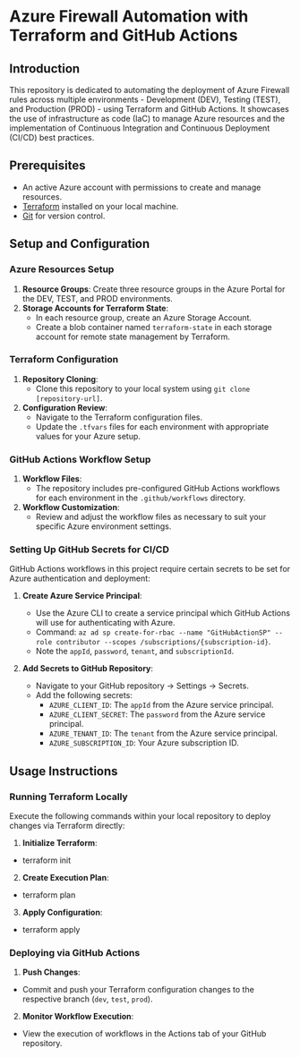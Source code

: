 # Azure Firewall Automation with Terraform and GitHub Actions

## Introduction

This repository is dedicated to automating the deployment of Azure Firewall rules across multiple environments - Development (DEV), Testing (TEST), and Production (PROD) - using Terraform and GitHub Actions. It showcases the use of infrastructure as code (IaC) to manage Azure resources and the implementation of Continuous Integration and Continuous Deployment (CI/CD) best practices.

## Prerequisites

- An active Azure account with permissions to create and manage resources.
- [Terraform](https://www.terraform.io/downloads.html) installed on your local machine.
- [Git](https://git-scm.com/downloads) for version control.

## Setup and Configuration

### Azure Resources Setup

1. **Resource Groups**: Create three resource groups in the Azure Portal for the DEV, TEST, and PROD environments.
2. **Storage Accounts for Terraform State**:
   - In each resource group, create an Azure Storage Account.
   - Create a blob container named `terraform-state` in each storage account for remote state management by Terraform.

### Terraform Configuration

1. **Repository Cloning**:
   - Clone this repository to your local system using `git clone [repository-url]`.
2. **Configuration Review**:
   - Navigate to the Terraform configuration files.
   - Update the `.tfvars` files for each environment with appropriate values for your Azure setup.

### GitHub Actions Workflow Setup

1. **Workflow Files**:
   - The repository includes pre-configured GitHub Actions workflows for each environment in the `.github/workflows` directory.
2. **Workflow Customization**:
   - Review and adjust the workflow files as necessary to suit your specific Azure environment settings.

### Setting Up GitHub Secrets for CI/CD

GitHub Actions workflows in this project require certain secrets to be set for Azure authentication and deployment:

1. **Create Azure Service Principal**:
   - Use the Azure CLI to create a service principal which GitHub Actions will use for authenticating with Azure.
   - Command: `az ad sp create-for-rbac --name "GitHubActionSP" --role contributor --scopes /subscriptions/{subscription-id}`.
   - Note the `appId`, `password`, `tenant`, and `subscriptionId`.

2. **Add Secrets to GitHub Repository**:
   - Navigate to your GitHub repository → Settings → Secrets.
   - Add the following secrets:
     - `AZURE_CLIENT_ID`: The `appId` from the Azure service principal.
     - `AZURE_CLIENT_SECRET`: The `password` from the Azure service principal.
     - `AZURE_TENANT_ID`: The `tenant` from the Azure service principal.
     - `AZURE_SUBSCRIPTION_ID`: Your Azure subscription ID.

## Usage Instructions

### Running Terraform Locally

Execute the following commands within your local repository to deploy changes via Terraform directly:

1. **Initialize Terraform**:
- terraform init
    
2. **Create Execution Plan**:
- terraform plan
    
3. **Apply Configuration**:
- terraform apply

### Deploying via GitHub Actions

1. **Push Changes**:
- Commit and push your Terraform configuration changes to the respective branch (`dev`, `test`, `prod`).
2. **Monitor Workflow Execution**:
- View the execution of workflows in the Actions tab of your GitHub repository.
